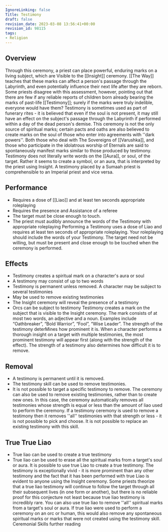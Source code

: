 ```yaml
---
IgnoreLinking: false
Title: Testimony
draft: false
revision_date: 2023-03-08 13:56:41+00:00
revision_id: 98115
tags:
- Religion
---
```


## Overview
Through this ceremony, a priest can place powerful, enduring marks on a living subject, which are Visible to the [[Insight]] ceremony.
[[The Way]] teaches that these marks can affect a person's passage through the Labyrinth, and even potentially influence their next life after they are reborn. Some priests disagree with this assessment, however, pointing out that there are few if any reliable reports of children born already bearing the marks of past-life [[Testimony]]; surely if the marks were truly indelible, everyone would have them?
Testimony is sometimes used as part of funerary rites - it is believed that even if the soul is not present, it may still have an effect on the subject's passage through the Labyrinth if performed within a day of the dead person's demise.
This ceremony is not the only source of spiritual marks; certain pacts and oaths are also believed to create marks on the soul of those who enter into agreements with ''dark powers''. Both those who deal with The Sovereigns of [[Varushka]], and those who participate in the idolatrous worship of Eternals are said to spontaneously manifest marks similar to those produced by testimony.
Testimony does not literally write words on the [[Aura]], or soul, of the target. Rather it seems to create a symbol, or an aura, that is interpreted by the priest using Insight. A testimony placed by a Sumaah priest is comprehensible to an Imperial priest and vice versa.
## Performance
* Requires a dose of [[Liao]] and at least ten seconds appropriate roleplaying
* Requires the presence and Assistance of a referee
* The target must be close enough to touch.
* The priest must audibly announce the words of the Testimony with appropriate roleplaying
Performing a Testimony uses a dose of Liao and requires at least ten seconds of appropriate roleplaying. Your roleplaying should include the words of your Testimony.
The target need not be willing, but must be present and close enough to be touched when the ceremony is performed.
## Effects
* Testimony creates a spiritual mark on a character's aura or soul
* A testimony may consist of up to two words
* Testimony is permanent unless removed. A character may be subject to several testimonies
* May be used to remove existing testimonies
* The Insight ceremony will reveal the presence of a testimony
* Orcs can be subject to testimony
Testimony creates a mark on the subject that is visible to the Insight ceremony. The mark consists of at most two words, an adjective and a noun. Examples include “Oathbreaker”, “Bold Warrior”, “Fool”, “Wise Leader”. 
The strength of the testimony deterMines how prominent it is. When a character performs a thorough insight on a target with multiple testimonies, the most prominent testimony will appear first (along with the strength of the effect).
The strength of a testimony also determines how difficult it is to remove. 
## Removal
* A testimony is permanent until it is removed.
* The testimony skill can be used to remove testimonies.
* It is not possible to target a specific testimony to remove.
The ceremony can also be used to remove existing testimonies, rather than to create new ones. In this case, the ceremony automatically removes all testimonies whose strength is equal or less than the amount of liao used to perform the ceremony.
If a testimony ceremony is used to remove a testimony then it removes ''all'' testimonies with that strength or less - it is not possible to pick and choose.
It is not possible to replace an existing testimony with this skill.
## True True Liao
* True liao can be used to create a true testimony
* True liao can be used to erase all the spiritual marks from a target's soul or aura.
It is possible to use true Liao to create a true testimony. The testimony is exceptionally vivid - it is more prominent than any other testimony and the fact that it has been performed with true Liao is evident to anyone using the Insight ceremony. Some priests theorize that a true liao testimony will continue to follow the target through all their subsequent lives (in one form or another), but there is no reliable proof for this conjecture not least because true liao testimony is incredibly rare.
You can also use true liao to remove ''all'' spiritual marks from a target's soul or aura. If true liao were used to perform a ceremony on an orc or human, this would also remove any spontaneous spiritual marks or marks that were not created using the testimony skill.
Ceremonial Skills further reading
